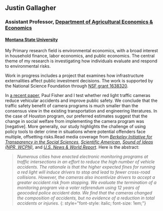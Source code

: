 ## Justin Gallagher

### Assistant Professor, [Department of Agricultural Economics & Economics](http://www.montana.edu/econ/)

#### [Montana State University](http://www.montana.edu/)

My Primary research field is environmental economics, with a broad interest in household finance,
labor economics, and public economics.  The central theme of my research is investigating how
individuals evaluate and respond to environmental risks.

Work in progress includes a project that examines how infrastructure externalities affect public
investment decisions. The work is supported by the National Science Foundation through
[NSF grant 1638320](https://www.nsf.gov/awardsearch/showAward?AWD_ID=1638320&amp;HistoricalAwards=false).

In [a recent paper](pdfs/Gallagher-and-Fisher.pdf), Paul Fisher and I test whether red light traffic cameras reduce vehicular accidents and improve public safety. We conclude that the traffic safety benefit of camera programs is much smaller than the consensus view in the existing transportation and engineering literatures. In the case of Houston program, our preferred estimates suggest that the change in social welfare from implementing the camera program was [negative]. More generally, our study highlights the challenge of using policy tools to deter crime in situations where potential offenders face multiple, offsetting risks.Read media coverage from
<a href="http://www.bitss.org/2017/09/11/public-data-that-isnt-or-wasnt-public/" target="_blank"><em>Berkeley Initiative for Transparency in the Social Sciences</em></a>,
<em><a href="https://www.scientificamerican.com/article/red-light-cameras-may-not-make-streets-safer/" target="_blank">Scientific American</a></em>,
<em><a href="http://www.ideastream.org/programs/sound-of-ideas/cleveland-begins-fines-for-violation-of-trash-and-recycling-rules-red-light-camera-study" target="_blank">Sound of Ideas (NPR, WCPN)</a></em>,
and <em><a href="https://www.usnews.com/news/best-states/articles/2019-06-03/gov-abbott-outlaws-red-light-traffic-cameras-in-texas" target="_blank">U.S. News & World Report</a></em>.
Here is the abstract:
> _Numerous cities have enacted electronic monitoring programs at traffic intersections in an effort to reduce the high number of vehicle accidents. The rationale is that the higher expected fines for running a red light will induce drivers to stop and lead to fewer cross-road collisions. However, the cameras also incentivize drivers to accept a greater accident risk from stopping. We evaluate the termination of a monitoring program via a voter referendum using 12 years of geocoded police accident data. We find that the cameras changed the composition of accidents, but no evidence of a reduction in total accidents or injuries._
{: style="font-style: italic; font-size: 1em;"}
